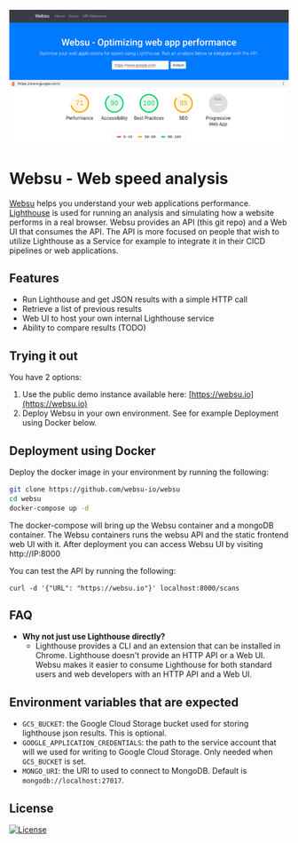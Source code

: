[![websu.io](screenshot.png "Websu.io screenshot")](https://websu.io)
# Websu - Web speed analysis

[Websu](https://websu.io) helps you understand your web applications performance.
[Lighthouse](https://github.com/GoogleChrome/lighthouse) is used for running
an analysis and simulating how a website
performs in a real browser. Websu provides an API (this git repo) and
a Web UI that consumes the API. The API is more focused on people that wish
to utilize Lighthouse as a Service for example to integrate it in their
CICD pipelines or web applications.

## Features
- Run Lighthouse and get JSON results with a simple HTTP call
- Retrieve a list of previous results
- Web UI to host your own internal Lighthouse service
- Ability to compare results (TODO)

## Trying it out
You have 2 options:
1. Use the public demo instance available here: [https://websu.io](https://websu.io)
2. Deploy Websu in your own environment. See for example Deployment using Docker below.

## Deployment using Docker
Deploy the docker image in your environment by running the following:
```bash
git clone https://github.com/websu-io/websu
cd websu
docker-compose up -d
```
The docker-compose will bring up the Websu container and a mongoDB container.
The Websu containers runs the websu API and the static frontend web UI with
it. After deployment you can access Websu UI by visiting http://IP:8000

You can test the API by running the following:
```
curl -d '{"URL": "https://websu.io"}' localhost:8000/scans
```

## FAQ
- **Why not just use Lighthouse directly?**
    - Lighthouse provides a CLI and an extension that can be installed in
      Chrome. Lighthouse doesn't provide an HTTP API or a Web UI. Websu makes
      it easier to consume Lighthouse for both standard users and web
      developers with an HTTP API and a Web UI.


## Environment variables that are expected
- `GCS_BUCKET`: the Google Cloud Storage bucket used for storing lighthouse json results. This is optional.
- `GOOGLE_APPLICATION_CREDENTIALS`: the path to the service account that will
  we used for writing to Google Cloud Storage. Only needed when `GCS_BUCKET` is set.
- `MONGO_URI`: the URI to used to connect to MongoDB. Default is `mongodb://localhost:27017`.

## License
[![License](https://img.shields.io/badge/License-Apache%202.0-blue.svg)](https://opensource.org/licenses/Apache-2.0)
